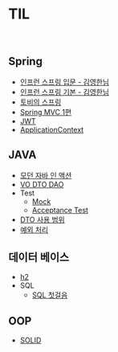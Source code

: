 # TIL

<br>

## Spring
* [인프런 스프링 입문 - 김영한님](https://github.com/pika96/TIL/tree/master/Spring/%EC%8A%A4%ED%94%84%EB%A7%81%20%EC%9E%85%EB%AC%B8%20-%20%EA%B9%80%EC%98%81%ED%95%9C%EB%8B%98)
* [인프런 스프링 기본 - 김영한님](https://github.com/pika96/TIL/tree/master/Spring/%EC%8A%A4%ED%94%84%EB%A7%81%20%EA%B8%B0%EB%B3%B8%ED%8E%B8%20-%20%EA%B9%80%EC%98%81%ED%95%9C%EB%8B%98)
* [토비의 스프링](https://github.com/pika96/TIL/tree/master/Spring/%ED%86%A0%EB%B9%84%EC%9D%98%20%EC%8A%A4%ED%94%84%EB%A7%81)
* [Spring MVC 1편](https://github.com/pika96/TIL/tree/master/Spring/%EC%8A%A4%ED%94%84%EB%A7%81%20MVC%201%ED%8E%B8)
* [JWT](https://github.com/pika96/TIL/blob/master/Spring/JWT.md)
* [ApplicationContext](https://github.com/pika96/TIL/blob/master/Spring/ApplicationContext.md)

## JAVA
* [모던 자바 인 액션](https://github.com/pika96/TIL/tree/master/JAVA/Morden%20Java%20in%20Action)
* [VO DTO DAO](https://github.com/pika96/TIL/blob/master/JAVA/VO%20DTO%20DAO.md)
* Test
  * [Mock](https://github.com/pika96/TIL/tree/master/JAVA/Test/Mock)
  * [Acceptance Test](https://github.com/pika96/TIL/blob/master/JAVA/Test/Acceptance%20Test.md)
* [DTO 사용 범위](https://github.com/pika96/TIL/blob/master/Spring/DTO%EC%9D%98%20%EC%82%AC%EC%9A%A9%20%EB%B2%94%EC%9C%84.md)
* [예외 처리](https://github.com/pika96/TIL/blob/master/JAVA/%EC%98%88%EC%99%B8%20%EC%B2%98%EB%A6%AC.md)

## 데이터 베이스
- [h2](https://github.com/pika96/TIL/blob/master/DataBase/h2/h2.md)
- SQL
  * [SQL 첫걸음](https://github.com/pika96/TIL/blob/master/DataBase/SQL/SQL%20%EC%B2%AB%EA%B1%B8%EC%9D%8C.md)

## OOP
* [SOLID](https://github.com/pika96/TIL/blob/master/OOP/SOLID.md)